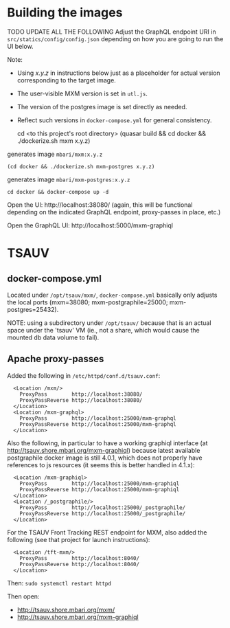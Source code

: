 # Building the images

TODO UPDATE ALL THE FOLLOWING
Adjust the GraphQL endpoint URI in `src/statics/config/config.json`
depending on how you are going to run the UI below.

Note:

- Using *x.y.z* in instructions below just as a placeholder for
  actual version corresponding to the target image.
- The user-visible MXM version is set in `utl.js`.
- The version of the postgres image is set directly as needed.
- Reflect such versions in `docker-compose.yml` for general consistency.


    cd <to this project's root directory>
    (quasar build && cd docker && ./dockerize.sh mxm x.y.z)

generates image `mbari/mxm:x.y.z`

    (cd docker && ./dockerize.sh mxm-postgres x.y.z)

generates image `mbari/mxm-postgres:x.y.z`

    cd docker && docker-compose up -d


Open the UI: http://localhost:38080/
(again, this will be functional depending on the indicated GraphQL
endpoint, proxy-passes in place, etc.)

Open the GraphQL UI: http://localhost:5000/mxm-graphiql

# TSAUV

## docker-compose.yml

Located under `/opt/tsauv/mxm/`,
`docker-compose.yml` basically only adjusts the local ports
(mxm=38080; mxm-postgraphile=25000; mxm-postgres=25432).

NOTE: using a subdirectory under `/opt/tsauv/` because that is
an actual space under the 'tsauv' VM (ie., not a share, which
would cause the mounted db data volume to fail).

## Apache proxy-passes

Added the following in `/etc/httpd/conf.d/tsauv.conf`:

```
  <Location /mxm/>
    ProxyPass        http://localhost:38080/
    ProxyPassReverse http://localhost:38080/
  </Location>
  <Location /mxm-graphql>
    ProxyPass        http://localhost:25000/mxm-graphql
    ProxyPassReverse http://localhost:25000/mxm-graphql
  </Location>
```

Also the following, in particular to have a working
graphiql interface (at http://tsauv.shore.mbari.org/mxm-graphiql)
because latest available postgraphile docker image is still 4.0.1,
which does not properly have references to js resources
(it seems this is better handled in 4.1.x):

```
  <Location /mxm-graphiql>
    ProxyPass        http://localhost:25000/mxm-graphiql
    ProxyPassReverse http://localhost:25000/mxm-graphiql
  </Location>
  <Location /_postgraphile/>
    ProxyPass        http://localhost:25000/_postgraphile/
    ProxyPassReverse http://localhost:25000/_postgraphile/
  </Location>
```

For the TSAUV Front Tracking REST endpoint for MXM, also added
the following (see that project for launch instructions):

```
  <Location /tft-mxm/>
    ProxyPass        http://localhost:8040/
    ProxyPassReverse http://localhost:8040/
  </Location>
```

Then: `sudo systemctl restart httpd`

Then open:

- http://tsauv.shore.mbari.org/mxm/
- http://tsauv.shore.mbari.org/mxm-graphiql
